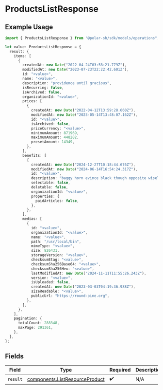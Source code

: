 # ProductsListResponse

## Example Usage

```typescript
import { ProductsListResponse } from "@polar-sh/sdk/models/operations";

let value: ProductsListResponse = {
  result: {
    items: [
      {
        createdAt: new Date("2022-04-24T03:58:21.779Z"),
        modifiedAt: new Date("2023-07-23T22:22:42.601Z"),
        id: "<value>",
        name: "<value>",
        description: "providence until gracious",
        isRecurring: false,
        isArchived: false,
        organizationId: "<value>",
        prices: [
          {
            createdAt: new Date("2022-04-12T13:59:28.660Z"),
            modifiedAt: new Date("2023-05-14T13:48:07.162Z"),
            id: "<value>",
            isArchived: false,
            priceCurrency: "<value>",
            minimumAmount: 871969,
            maximumAmount: 448282,
            presetAmount: 14349,
          },
        ],
        benefits: [
          {
            createdAt: new Date("2024-12-27T10:18:44.676Z"),
            modifiedAt: new Date("2024-06-14T16:54:24.317Z"),
            id: "<value>",
            description: "baggy horn evince black though opposite wisely",
            selectable: false,
            deletable: false,
            organizationId: "<value>",
            properties: {
              paidArticles: false,
            },
          },
        ],
        medias: [
          {
            id: "<value>",
            organizationId: "<value>",
            name: "<value>",
            path: "/usr/local/bin",
            mimeType: "<value>",
            size: 826431,
            storageVersion: "<value>",
            checksumEtag: "<value>",
            checksumSha256Base64: "<value>",
            checksumSha256Hex: "<value>",
            lastModifiedAt: new Date("2024-11-11T11:55:26.243Z"),
            version: "<value>",
            isUploaded: false,
            createdAt: new Date("2023-03-03T04:19:36.988Z"),
            sizeReadable: "<value>",
            publicUrl: "https://round-pine.org",
          },
        ],
      },
    ],
    pagination: {
      totalCount: 288348,
      maxPage: 291361,
    },
  },
};
```

## Fields

| Field                                                                            | Type                                                                             | Required                                                                         | Description                                                                      |
| -------------------------------------------------------------------------------- | -------------------------------------------------------------------------------- | -------------------------------------------------------------------------------- | -------------------------------------------------------------------------------- |
| `result`                                                                         | [components.ListResourceProduct](../../models/components/listresourceproduct.md) | :heavy_check_mark:                                                               | N/A                                                                              |
